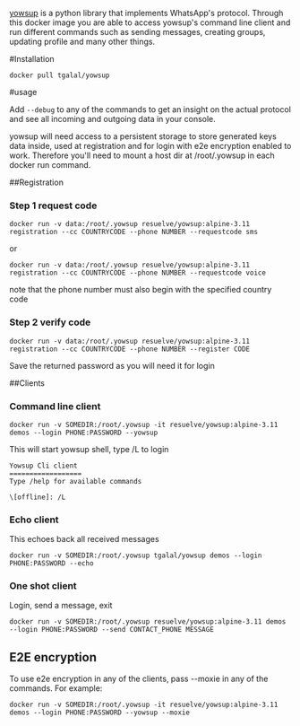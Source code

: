 [yowsup](https://github.com/tgalal/yowsup) is a python library that implements WhatsApp's protocol. Through this docker image you are able to access yowsup's command line client and run different commands such as sending messages, creating groups, updating profile and many other things.

#Installation

```docker pull tgalal/yowsup```

#usage

Add ```--debug``` to any of the commands to get an insight on the actual protocol and see all incoming and outgoing data in your console.

yowsup will need access to a persistent storage to store generated keys data inside, used at registration and for login with e2e encryption enabled to work. Therefore you'll need to mount a host dir at /root/.yowsup in each docker run command.

##Registration

### Step 1 request code
```
docker run -v data:/root/.yowsup resuelve/yowsup:alpine-3.11 registration --cc COUNTRYCODE --phone NUMBER --requestcode sms
```

or

```
docker run -v data:/root/.yowsup resuelve/yowsup:alpine-3.11 registration --cc COUNTRYCODE --phone NUMBER --requestcode voice
```

note that the phone number must also begin with the specified country code

### Step 2 verify code

```
docker run -v data:/root/.yowsup resuelve/yowsup:alpine-3.11 registration --cc COUNTRYCODE --phone NUMBER --register CODE
```

Save the returned password as you will need it for login

##Clients
### Command line client

```
docker run -v SOMEDIR:/root/.yowsup -it resuelve/yowsup:alpine-3.11 demos --login PHONE:PASSWORD --yowsup
```

This will start yowsup shell, type /L to login

```
Yowsup Cli client
==================
Type /help for available commands

\[offline]: /L
```

### Echo client

This echoes back all received messages

```
docker run -v SOMEDIR:/root/.yowsup tgalal/yowsup demos --login PHONE:PASSWORD --echo
```

### One shot client

Login, send a message, exit


```
docker run -v SOMEDIR:/root/.yowsup resuelve/yowsup:alpine-3.11 demos --login PHONE:PASSWORD --send CONTACT_PHONE MESSAGE
```

## E2E encryption
To use e2e encryption in any of the clients, pass --moxie in any of the commands. For example:

```
docker run -v SOMEDIR:/root/.yowsup -it resuelve/yowsup:alpine-3.11 demos --login PHONE:PASSWORD --yowsup --moxie
```

